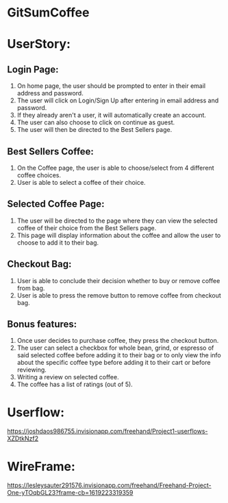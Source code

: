 # GitSumCoffee

# UserStory:

## Login Page:
1. On home page, the user should be prompted to enter in their email address and password.
2. The user will click on Login/Sign Up after entering in email address and password.
3. If they already aren't a user, it will automatically create an account.
4. The user can also choose to click on continue as guest.
5. The user will then be directed to the Best Sellers page.
## Best Sellers Coffee:
1. On the Coffee page, the user is able to choose/select from 4 different coffee choices.
2. User is able to select a coffee of their choice.
## Selected Coffee Page:
1. The user will be directed to the page where they can view the selected coffee of their choice from the Best Sellers page.
2. This page will display information about the coffee and allow the user to choose to add it to their bag.
## Checkout Bag:
1. User is able to conclude their decision whether to buy or remove coffee from bag.
2. User is able to press the remove button to remove coffee from checkout bag.
## Bonus features:
1. Once user decides to purchase coffee, they press the checkout button.
2. The user can select a checkbox for whole bean, grind, or espresso of said selected coffee before adding it to their bag or to only view the info about the specific coffee type before adding it to their cart or before reviewing.
3. Writing a review on selected coffee.
4. The coffee has a list of ratings (out of 5).

# Userflow:
https://joshdaos986755.invisionapp.com/freehand/Project1-userflows-XZDtkNzf2

# WireFrame:
https://lesleysauter291576.invisionapp.com/freehand/Freehand-Project-One-yTOqbGL23?frame-cb=1619223319359
